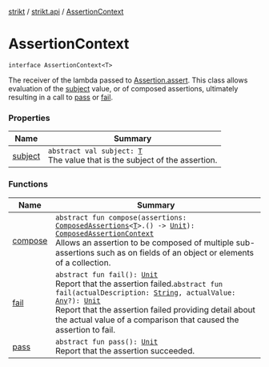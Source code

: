 [strikt](../../index.md) / [strikt.api](../index.md) / [AssertionContext](./index.md)

# AssertionContext

`interface AssertionContext<T>`

The receiver of the lambda passed to [Assertion.assert](../-assertion/assert.md).
This class allows evaluation of the [subject](subject.md) value, or of composed
assertions, ultimately resulting in a call to [pass](pass.md) or [fail](fail.md).

### Properties

| Name | Summary |
|---|---|
| [subject](subject.md) | `abstract val subject: `[`T`](index.md#T)<br>The value that is the subject of the assertion. |

### Functions

| Name | Summary |
|---|---|
| [compose](compose.md) | `abstract fun compose(assertions: `[`ComposedAssertions`](../-composed-assertions/index.md)`<`[`T`](index.md#T)`>.() -> `[`Unit`](https://kotlinlang.org/api/latest/jvm/stdlib/kotlin/-unit/index.html)`): `[`ComposedAssertionContext`](../-composed-assertion-context/index.md)<br>Allows an assertion to be composed of multiple sub-assertions such as on fields of an object or elements of a collection. |
| [fail](fail.md) | `abstract fun fail(): `[`Unit`](https://kotlinlang.org/api/latest/jvm/stdlib/kotlin/-unit/index.html)<br>Report that the assertion failed.`abstract fun fail(actualDescription: `[`String`](https://kotlinlang.org/api/latest/jvm/stdlib/kotlin/-string/index.html)`, actualValue: `[`Any`](https://kotlinlang.org/api/latest/jvm/stdlib/kotlin/-any/index.html)`?): `[`Unit`](https://kotlinlang.org/api/latest/jvm/stdlib/kotlin/-unit/index.html)<br>Report that the assertion failed providing detail about the actual value of a comparison that caused the assertion to fail. |
| [pass](pass.md) | `abstract fun pass(): `[`Unit`](https://kotlinlang.org/api/latest/jvm/stdlib/kotlin/-unit/index.html)<br>Report that the assertion succeeded. |
